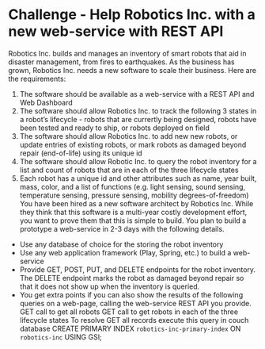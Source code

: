 # Challenge - Help Robotics Inc. with a new web-service with  REST API

Robotics Inc. builds and manages an inventory of smart robots that aid in disaster
management, from fires to earthquakes. As the business has grown, Robotics Inc.
needs a new software to scale their business. Here are the requirements:
1. The software should be available as a web-service with a REST API and Web
Dashboard
2. The software should allow Robotics Inc. to track the following 3 states in a robot’s
lifecycle - robots that are currertly being designed, robots have been tested and ready to
ship, or robots deployed on field
3. The software should allow Robotics Inc. to add new new robots, or update entries of
existing robots, or mark robots as damaged beyond repair (end-of-life) using its unique
id
4. The software should allow Robotic Inc. to query the robot inventory for a list and
count of robots that are in each of the three lifecycle states
5. Each robot has a unique id and other attributes such as name, year built, mass,
color, and a list of functions (e.g. light sensing, sound sensing, temperature sensing,
pressure sensing, mobility degrees-of-freedom)
You have been hired as a new software architect by Robotics Inc. While they think that
this software is a multi-year costly development effort, you want to prove them that this
is simple to build. You plan to build a prototype a web-service in 2-3 days with the
following details.
 - Use any database of choice for the storing the robot inventory
 - Use any web application framework (Play, Spring, etc.) to build a web-service
 - Provide GET, POST, PUT, and DELETE endpoints for the robot inventory. The DELETE endpoint marks the robot as damaged beyond repair so that it does not show up when the inventory is queried.
 - You get extra points if you can also show the results of the following queries on a
   web-page, calling the web-service REST API you provide.
   GET call to get all robots
   GET call to get robots in each of the three lifecycle states
   To resolve GET all records execute this query in couch database CREATE PRIMARY INDEX `robotics-inc-primary-index` ON `robotics-inc` USING GSI;
